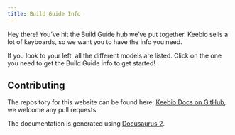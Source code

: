 ```yaml
---
title: Build Guide Info
---
```


Hey there!
You’ve hit the Build Guide hub we’ve put together. Keebio sells a lot of keyboards, so we want you to have the info you need.

If you look to your left, all the different models are listed. Click on the one you need to get the Build Guide info to get started!

## Contributing

The repository for this website can be found here: [Keebio Docs on GitHub](https://github.com/keebio/keebio-docs/), we welcome any pull requests.

The documentation is generated using [Docusaurus 2](https://v2.docusaurus.io/).
